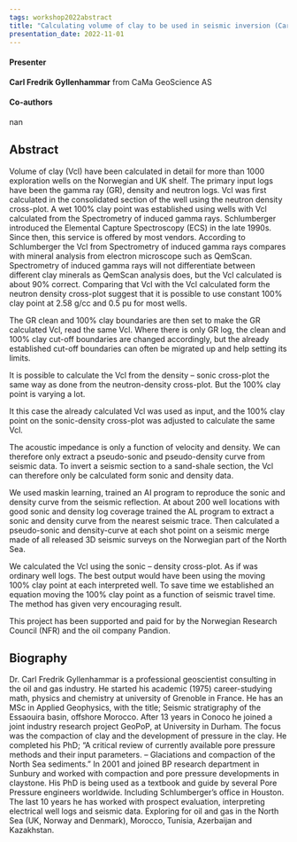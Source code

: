 ```yaml
---
tags: workshop2022abstract
title: "Calculating volume of clay to be used in seismic inversion (Carl Fredrik Gyllenhammar, CaMa GeoScience AS)"
presentation_date: 2022-11-01
---
```

#### Presenter
**Carl Fredrik Gyllenhammar** from CaMa GeoScience AS
#### Co-authors
nan
## Abstract
Volume of clay (Vcl) have been calculated in detail for more than 1000 exploration wells on the Norwegian and UK shelf. The primary input logs have been the gamma ray (GR), density and neutron logs. Vcl was first calculated in the consolidated section of the well using the neutron density cross-plot. A wet 100% clay point was established using wells with Vcl calculated from the Spectrometry of induced gamma rays. Schlumberger introduced the Elemental Capture Spectroscopy (ECS) in the late 1990s. Since then, this service is offered by most vendors. According to Schlumberger the Vcl from Spectrometry of induced gamma rays compares with mineral analysis from electron microscope such as QemScan. Spectrometry of induced gamma rays will not differentiate between different clay minerals as QemScan analysis does, but the Vcl calculated is about 90% correct. Comparing that Vcl with the Vcl calculated form the neutron density cross-plot suggest that it is possible to use constant 100% clay point at 2.58 g/cc and 0.5 pu for most wells.

The GR clean and 100% clay boundaries are then set to make the GR calculated Vcl, read the same Vcl. Where there is only GR log, the clean and 100% clay cut-off boundaries are changed accordingly, but the already established cut-off boundaries can often be migrated up and help setting its limits.

It is possible to calculate the Vcl from the density – sonic cross-plot the same way as done from the neutron-density cross-plot. But the 100% clay point is varying a lot.

It this case the already calculated Vcl was used as input, and the 100% clay point on the sonic-density cross-plot was adjusted to calculate the same Vcl. 

The acoustic impedance is only a function of velocity and density. We can therefore only extract a pseudo-sonic and pseudo-density curve from seismic data. To invert a seismic section to a sand-shale section, the Vcl can therefore only be calculated form sonic and density data.



We used maskin learning, trained an AI program to reproduce the sonic and density curve from the seismic reflection. At about 200 well locations with good sonic and density log coverage trained the AL program to extract a sonic and density curve from the nearest seismic trace.  Then calculated a pseudo-sonic and density-curve at each shot point on a seismic merge made of all released 3D seismic surveys on the Norwegian part of the North Sea.

We calculated the Vcl using the sonic – density cross-plot. As if was ordinary well logs. The best output would have been using the moving 100% clay point at each interpreted well. To save time we established an equation moving the 100% clay point as a function of seismic travel time. The method has given very encouraging result.

This project has been supported and paid for by the Norwegian Research Council (NFR) and the oil company Pandion.


## Biography
Dr. Carl Fredrik Gyllenhammar is a professional geoscientist consulting in the oil and gas industry. He started his academic (1975) career-studying math, physics and chemistry at university of Grenoble in France. He has an MSc in Applied Geophysics, with the title; Seismic stratigraphy of the Essaouira basin, offshore Morocco. 
After 13 years in Conoco he joined a joint industry research project GeoPoP, at University in Durham. The focus was the compaction of clay and the development of pressure in the clay. He completed his PhD; “A critical review of currently available pore pressure methods and their input parameters. – Glaciations and compaction of the North Sea sediments.” In 2001 and joined BP research department in Sunbury and worked with compaction and pore pressure developments in claystone.
His PhD is being used as a textbook and guide by several Pore Pressure engineers worldwide. Including Schlumberger’s office in Houston.
The last 10 years he has worked with prospect evaluation, interpreting electrical well logs and seismic data. Exploring for oil and gas in the North Sea (UK, Norway and Denmark), Morocco, Tunisia, Azerbaijan and Kazakhstan.
